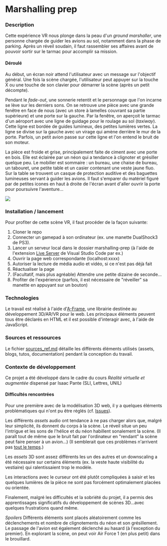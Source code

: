 # Marshalling prep

### Description

Cette expérience VR nous plonge dans la peau d'un *ground marshaller*, une personne chargée de guider les avions au sol, notamment dans la phase de parking. Après un réveil soudain, il faut rassembler ses affaires avant de pouvoir sortir sur le tarmac pour accomplir sa mission.

#### Déroulé

Au début, un écran noir attend l'utilisateur avec un message sur l'objectif général. Une fois la scène chargée, l'utilisateur peut appuyer sur la touche X ou une touche de son clavier pour démarrer la scène (après un petit décompte).

Pendant le *fade-out*, une sonnerie retentit et le personnage que l'on incarne se lève sur les derniers sons. On se retrouve une pièce avec une grande fenêtre en face de nous (avec un store à lamelles couvrant sa partie supérieure) et une porte sur la gauche. Par la fenêtre, on aperçoit le tarmac d'un aéroport avec une ligne de guidage pour le roulage au sol (*taxiway*). Cette ligne est bordée de guides lumineux, des petites lumières vertes. La ligne se divise sur la gauche avec un virage qui amène derrière le mur de la porte. Parfois, un petit avion passe sur cette ligne et l'on entend le bruit de son moteur.

La pièce est froide et grise, principalement faite de ciment avec une porte en bois. Elle est éclairée par un néon qui a tendance à clignoter et grésiller quelque peu. Le mobilier est sommaire : un bureau, une chaise de bureau, un tabouret, une petite table et un casier contenant une veste jaune fluo. Sur la table se trouvent un casque de protection auditive et des baguettes lumineuses servant à guider les avions. Il faut s'emparer du matériel figuré par de petites icones en haut à droite de l'écran avant d'aller ouvrir la porte pour poursuivre l'aventure...

<img src="/apercu_scene_RVRA_RB.gif">

### Installation / lancement

Pour profiter de cette scène VR, il faut procéder de la façon suivante: 

1. Cloner le repo
2. Connecter un gamepad à son ordinateur (ex. une manette DualShock3 de PS3).
3. Lancer un serveur local dans le dossier marshalling-prep (à l'aide de l'extension [Live Server](https://marketplace.visualstudio.com/items?itemName=ritwickdey.LiveServer) de Visual Studio Code par ex.)
4. Ouvrir la page web correspondante (localhost:xxxx)
5. Autoriser la lecture de média audio et vidéo, si ce n'est pas déjà fait
6. Réactualiser la page
7. (Facultatif, mais plus agréable) Attendre une petite dizaine de seconde...
8. Profiter de l'expérience (parfois, il est nécessaire de "réveiller" sa manette en appuyant sur un bouton)

### Technologies

Le travail est réalisé à l'aide d'[A-Frame](https://aframe.io/), une librairie destinée au développement 3D/AR/VR pour le web. Les principaux éléments peuvent tous être déclarés en HTML et il est possible d'interagir avec, à l'aide de JavaScript.

### Sources et ressources

Le fichier [sources_ref.md](sources_ref.md) détaille les différents éléments utilisés (assets, blogs, tutos, documentation) pendant la conception du travail.

### Contexte de développement

Ce projet a été développé dans le cadre du cours _Réalité virtuelle et augmentée_ dispensé par Isaac Pante (SLI, Lettres, UNIL)

#### Difficultés rencontrées

Pour une première avec de la modélisation 3D web, il y a quelques éléments problématiques qui n'ont pu être réglés (cf. [Issues](https://github.com/Raphbub/marshalling-prep/issues)).

Les différents *assets* audio ont tendance à ne pas charger alors que, malgré leur simplicité, ils donnent du corps à la scène. Le réveil situe un peu l'intrigue et les sons de l'hélice et du néon habillent sonalement la scène. (Il paraît tout de même que le bruit fait par l'ordinateur en "rendant" la scène peut faire penser à un avion...) (Il semblerait que ces problèmes n'arrivent pas [tout le temps](https://github.com/Raphbub/marshalling-prep/issues/4).)

Les *assets* 3D sont assez différents les un des autres et un downscaling a été nécessaire sur certains éléments (ex. la veste haute visibilité du vestiaire) qui ralentissaient trop le modèle.

Les interactions avec le curseur ont été plutôt compliquées à saisir et les quelques lumières de la pièce ne sont pas forcément optimalement placées ou orientée.

Finalement, malgré les difficultés et la sobriété du projet, il a permis des apprentissages significatifs du développement de scènes 3D...avec quelques frustrations quand même.

*Spoilers* Différents éléments sont placés aléatoirement comme les déclenchements et nombre de clignotements du néon et son grésillement. Le passage de l'avion est également déclenché au hasard (à l'exception du premier). En explorant la scène, on peut voir Air Force 1 (en plus petit) dans le brouillard.